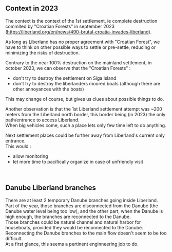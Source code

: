 
Context in 2023
---------------
The context is the context of the 1st settlement, ie complete destruction commited by "Croatian Forests" in september 2023 (https://liberland.org/en/news/490-brutal-croatia-invades-liberland).

As long as Liberland has no proper agreement with "Croatian Forest", we have to think on other possible ways to settle or pre-settle,
reducing or minimizing the risks of destruction.

Contrary to the near 100% destruction on the mainland settlement, in october 2023, we can observe that the "Croatian Forests" :
* don't try to destroy the settlement on Siga Island
* don't try to destroy the liberlanders moored boats (although there are other annoyances with the boats)

This may change of course, but gives us clues about possible things to do.<br>

Another observation is that the 1st Liberland settlement attempt was ~200 meters from the Liberland north border,
this border being (in 2023) the only path/entrance to access Liberland.  
When big vehicles come, such a place lets only few time left to do anything.  

Next settlement places could be further away from Liberland's current only entrance.  
This would :
* allow monitoring
* let more time to pacifically organize in case of unfriendly visit

<br>


Danube Liberland branches
-------------------------
There are at least 2 temporary Danube branches going inside Liberland.  
Part of the year, those branches are disconnected from the Danube (the Danube water level being too low), 
and the other part, when the Danube is high enough, the branches are reconnected to the Danube.  
Those branches could be natural channel and natural harbor for houseboats, provided they would be reconnected to the Danube.  
Reconnecting the Danube branches to the main flow doesn't seem to be too difficult.  
At a first glance, this seems a pertinent enginneering job to do.  
<br>


